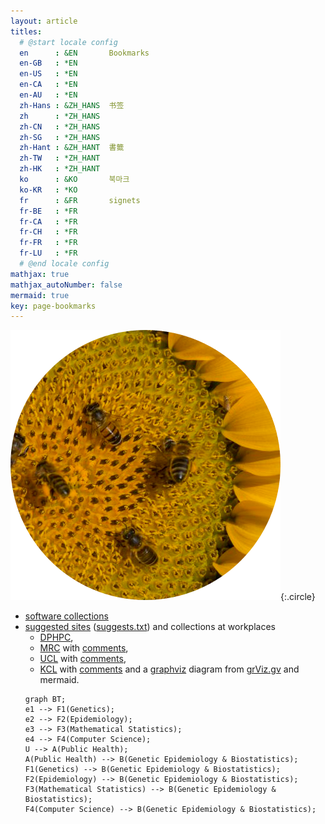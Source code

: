 ```yaml
---
layout: article
titles:
  # @start locale config
  en      : &EN       Bookmarks
  en-GB   : *EN
  en-US   : *EN
  en-CA   : *EN
  en-AU   : *EN
  zh-Hans : &ZH_HANS  书签
  zh      : *ZH_HANS
  zh-CN   : *ZH_HANS
  zh-SG   : *ZH_HANS
  zh-Hant : &ZH_HANT  書籤  
  zh-TW   : *ZH_HANT
  zh-HK   : *ZH_HANT
  ko      : &KO       북마크
  ko-KR   : *KO
  fr      : &FR       signets
  fr-BE   : *FR
  fr-CA   : *FR
  fr-CH   : *FR
  fr-FR   : *FR
  fr-LU   : *FR
  # @end locale config
mathjax: true
mathjax_autoNumber: false
mermaid: true
key: page-bookmarks
---
```


![Image](assets/images/seeded-sunflower.png){:.circle}

- [software collections](r-genetics.md)
- [suggested sites](suggests.md) ([suggests.txt](suggests.txt)) and collections at workplaces
    - [DPHPC](dphpclinks.md),
    - [MRC](mrclinks.md) with [comments](mrc/comments.txt),
    - [UCL](ucllinks.md) with [comments](ucl/comments.txt),
    - [KCL](kcllinks.md) with [comments](iop/comments.txt) and a [graphviz](assets/images/grViz.png) diagram from [grViz.gv](assets/images/grViz.gv) and mermaid.
    ```mermaid
    graph BT;
    e1 --> F1(Genetics);
    e2 --> F2(Epidemiology);
    e3 --> F3(Mathematical Statistics);
    e4 --> F4(Computer Science);
    U --> A(Public Health);
    A(Public Health) --> B(Genetic Epidemiology & Biostatistics);
    F1(Genetics) --> B(Genetic Epidemiology & Biostatistics);
    F2(Epidemiology) --> B(Genetic Epidemiology & Biostatistics);
    F3(Mathematical Statistics) --> B(Genetic Epidemiology & Biostatistics);
    F4(Computer Science) --> B(Genetic Epidemiology & Biostatistics);
    ```
